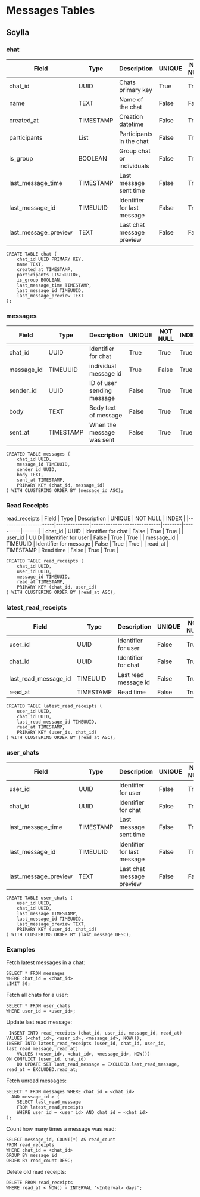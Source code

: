 # Messages Tables

## Scylla

### chat
| Field                | Type         | Description                 | UNIQUE | NOT NULL | INDEX |
|----------------------|--------------|-----------------------------|--------|----------|-------|
| chat_id              | UUID         | Chats primary key           | True   | True     | True  |
| name                 | TEXT         | Name of the chat            | False  | False    | True  |
| created_at           | TIMESTAMP    | Creation datetime           | False  | True     | True  |
| participants         | List<UUID>   | Participants in the chat    | False  | True     | False |
| is_group             | BOOLEAN      | Group chat or individuals   | False  | True     | False |
| last_message_time    | TIMESTAMP    | Last message sent time      | False  | True     | False |
| last_message_id      | TIMEUUID     | Identifier for last message | False  | True     | True  |
| last_message_preview | TEXT         | Last chat message preview   | False  | False    | False |

```cql
CREATE TABLE chat (
    chat_id UUID PRIMARY KEY,
    name TEXT,
    created_at TIMESTAMP,
    participants LIST<UUID>,
    is_group BOOLEAN,
    last_message_time TIMESTAMP,
    last_message_id TIMEUUID,
    last_message_preview TEXT
);
```

### messages
| Field                | Type         | Description                 | UNIQUE | NOT NULL | INDEX |
|----------------------|--------------|-----------------------------|--------|----------|-------|
| chat_id              | UUID         | Identifier for chat         | True   | True     | True  |
| message_id           | TIMEUUID     | individual message id       | True   | False    | True  |
| sender_id            | UUID         | ID of user sending message  | False  | True     | True  |
| body                 | TEXT         | Body text of message        | False  | True     | True  |
| sent_at              | TIMESTAMP    | When the message was sent   | False  | True     | True  |

```cql
CREATED TABLE messages (
    chat_id UUID,
    message_id TIMEUUID,
    sender_id UUID,
    body TEXT,
    sent_at TIMESTAMP,
    PRIMARY KEY (chat_id, message_id)
) WITH CLUSTERING ORDER BY (message_id ASC);
```

### Read Receipts
read_receipts
| Field                | Type         | Description                 | UNIQUE | NOT NULL | INDEX |
|----------------------|--------------|-----------------------------|--------|----------|-------|
| chat_id              | UUID         | Identifier for chat         | False  | True     | True  |
| user_id              | UUID         | Identifier for user         | False  | True     | True  |
| message_id           | TIMEUUID     | Identifier for message      | False  | True     | True  |
| read_at              | TIMESTAMP    | Read time                   | False  | True     | True  |

```cql
CREATED TABLE read_receipts (
    chat_id UUID,
    user_id UUID,
    message_id TIMEUUID,
    read_at TIMESTAMP,
    PRIMARY KEY (chat_id, user_id)
) WITH CLUSTERING ORDER BY (read_at ASC);
```

### latest_read_receipts
| Field                | Type         | Description                 | UNIQUE | NOT NULL | INDEX |
|----------------------|--------------|-----------------------------|--------|----------|-------|
| user_id              | UUID         | Identifier for user         | False  | True     | True  |
| chat_id              | UUID         | Identifier for chat         | False  | True     | True  |
| last_read_message_id | TIMEUUID     | Last read message id        | False  | True     | True  |
| read_at              | TIMESTAMP    | Read time                   | False  | True     | True  |

```cql
CREATED TABLE latest_read_receipts (
    user_id UUID,
    chat_id UUID,
    last_read_message_id TIMEUUID,
    read_at TIMESTAMP,
    PRIMARY KEY (user_is, chat_id)
) WITH CLUSTERING ORDER BY (read_at ASC);
```

### user_chats
| Field                | Type         | Description                 | UNIQUE | NOT NULL | INDEX |
|----------------------|--------------|-----------------------------|--------|----------|-------|
| user_id              | UUID         | Identifier for user         | False  | True     | True  |
| chat_id              | UUID         | Identifier for chat         | False  | True     | True  |
| last_message_time    | TIMESTAMP    | Last message sent time      | False  | True     | False |
| last_message_id      | TIMEUUID     | Identifier for last message | False  | True     | True  |
| last_message_preview | TEXT         | Last chat message preview   | False  | False    | False |

```cql
CREATE TABLE user_chats (
    user_id UUID,
    chat_id UUID,
    last_message TIMESTAMP,
    last_message_id TIMEUUID,
    last_message_preview TEXT,
    PRIMARY KEY (user_id, chat_id)
) WITH CLUSTERING ORDER BY (last_message DESC);
```

### Examples
Fetch latest messages in a chat:
```cql
SELECT * FROM messages 
WHERE chat_id = <chat_id>
LIMIT 50;
```

Fetch all chats for a user:
```cql
SELECT * FROM user_chats 
WHERE user_id = <user_id>;
```
Update last read message:
```cql
 INSERT INTO read_receipts (chat_id, user_id, message_id, read_at)
VALUES (<chat_id>, <user_id>, <message_id>, NOW());
INSERT INTO latest_read_receipts (user_id, chat_id, user_id, last_read_message, read_at)
    VALUES (<user_id>, <chat_id>, <message_id>, NOW())
ON CONFLICT (user_id, chat_id)
    DO UPDATE SET last_read_message = EXCLUDED.last_read_message, read_at = EXCLUDED.read_at;
```

Fetch unread messages:
```cql
SELECT * FROM messages WHERE chat_id = <chat_id>
  AND message_id > (
    SELECT last_read_message
    FROM latest_read_receipts
    WHERE user_id = <user_id> AND chat_id = <chat_id>
);
```

Count how many times a message was read:
```cql
SELECT message_id, COUNT(*) AS read_count
FROM read_receipts
WHERE chat_id = <chat_id>
GROUP BY message_id
ORDER BY read_count DESC;
```

Delete old read receipts:
```cql
DELETE FROM read_receipts
WHERE read_at < NOW() - INTERVAL '<Interval> days';
```